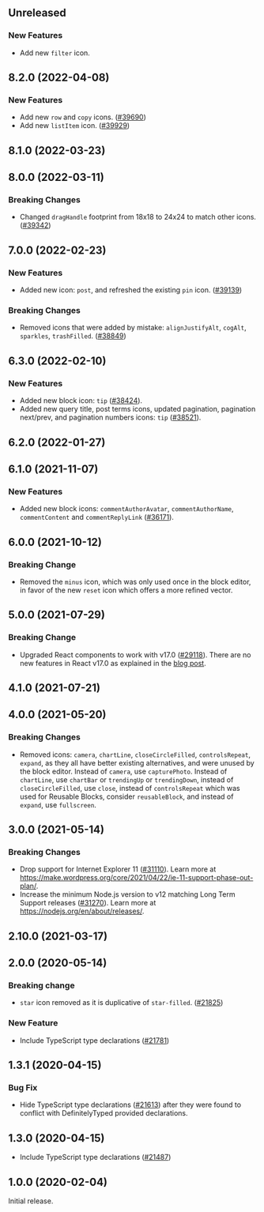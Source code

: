 <!-- Learn how to maintain this file at https://github.com/WordPress/gutenberg/tree/HEAD/packages#maintaining-changelogs. -->

## Unreleased
### New Features

-   Add new `filter` icon.

## 8.2.0 (2022-04-08)

### New Features

-   Add new `row` and `copy` icons. ([#39690](https://github.com/WordPress/gutenberg/pull/39690))
-   Add new `listItem` icon. ([#39929](https://github.com/WordPress/gutenberg/pull/39929))

## 8.1.0 (2022-03-23)

## 8.0.0 (2022-03-11)

### Breaking Changes

-   Changed `dragHandle` footprint from 18x18 to 24x24 to match other icons. ([#39342](https://github.com/WordPress/gutenberg/pull/39342))

## 7.0.0 (2022-02-23)

### New Features

-   Added new icon: `post`, and refreshed the existing `pin` icon. ([#39139](https://github.com/WordPress/gutenberg/pull/39139))

### Breaking Changes

-   Removed icons that were added by mistake: `alignJustifyAlt`, `cogAlt`, `sparkles`, `trashFilled`. ([#38849](https://github.com/WordPress/gutenberg/pull/38849))

## 6.3.0 (2022-02-10)

### New Features

-   Added new block icon: `tip` ([#38424](https://github.com/WordPress/gutenberg/pull/38424)).
-   Added new query title, post terms icons, updated pagination, pagination next/prev, and pagination numbers icons: `tip` ([#38521](https://github.com/WordPress/gutenberg/pull/38521)).

## 6.2.0 (2022-01-27)

## 6.1.0 (2021-11-07)

### New Features

-   Added new block icons: `commentAuthorAvatar`, `commentAuthorName`, `commentContent` and `commentReplyLink` ([#36171](https://github.com/WordPress/gutenberg/pull/36171)).

## 6.0.0 (2021-10-12)

### Breaking Change

-   Removed the `minus` icon, which was only used once in the block editor, in favor of the new `reset` icon which offers a more refined vector.

## 5.0.0 (2021-07-29)

### Breaking Change

-   Upgraded React components to work with v17.0 ([#29118](https://github.com/WordPress/gutenberg/pull/29118)). There are no new features in React v17.0 as explained in the [blog post](https://reactjs.org/blog/2020/10/20/react-v17.html).

## 4.1.0 (2021-07-21)

## 4.0.0 (2021-05-20)

### Breaking Changes

-   Removed icons: `camera`, `chartLine`, `closeCircleFilled`, `controlsRepeat`, `expand`, as they all have better existing alternatives, and were unused by the block editor. Instead of `camera`, use `capturePhoto`. Instead of `chartLine`, use `chartBar` or `trendingUp` or `trendingDown`, instead of `closeCircleFilled`, use `close`, instead of `controlsRepeat` which was used for Reusable Blocks, consider `reusableBlock`, and instead of `expand`, use `fullscreen`.

## 3.0.0 (2021-05-14)

### Breaking Changes

-   Drop support for Internet Explorer 11 ([#31110](https://github.com/WordPress/gutenberg/pull/31110)). Learn more at https://make.wordpress.org/core/2021/04/22/ie-11-support-phase-out-plan/.
-   Increase the minimum Node.js version to v12 matching Long Term Support releases ([#31270](https://github.com/WordPress/gutenberg/pull/31270)). Learn more at https://nodejs.org/en/about/releases/.

## 2.10.0 (2021-03-17)

## 2.0.0 (2020-05-14)

### Breaking change

-   `star` icon removed as it is duplicative of `star-filled`. ([#21825](https://github.com/WordPress/gutenberg/pull/21825))

### New Feature

-   Include TypeScript type declarations ([#21781](https://github.com/WordPress/gutenberg/pull/21781))

## 1.3.1 (2020-04-15)

### Bug Fix

-   Hide TypeScript type declarations ([#21613](https://github.com/WordPress/gutenberg/pull/21613))
    after they were found to conflict with DefinitelyTyped provided declarations.

## 1.3.0 (2020-04-15)

-   Include TypeScript type declarations ([#21487](https://github.com/WordPress/gutenberg/pull/21487))

## 1.0.0 (2020-02-04)

Initial release.
